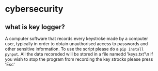 # cybersecurity



## what is key logger?
A computer software that records every keystroke made by a computer user, typically in order to obtain unauthorised access to passwords and other sensitive information.
To use the script please do a ```pip install pynput```.
All the data recoreded will be stored in a file namedd 'keys.txt'\n
if you wish to stop the program from recording the key strocks please press 'Esc'
